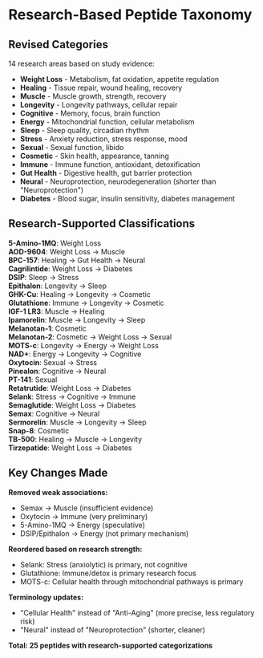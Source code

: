 # Research-Based Peptide Taxonomy

## Revised Categories
14 research areas based on study evidence:
- **Weight Loss** - Metabolism, fat oxidation, appetite regulation
- **Healing** - Tissue repair, wound healing, recovery
- **Muscle** - Muscle growth, strength, recovery
- **Longevity** - Longevity pathways, cellular repair
- **Cognitive** - Memory, focus, brain function
- **Energy** - Mitochondrial function, cellular metabolism
- **Sleep** - Sleep quality, circadian rhythm
- **Stress** - Anxiety reduction, stress response, mood
- **Sexual** - Sexual function, libido
- **Cosmetic** - Skin health, appearance, tanning
- **Immune** - Immune function, antioxidant, detoxification
- **Gut Health** - Digestive health, gut barrier protection
- **Neural** - Neuroprotection, neurodegeneration (shorter than "Neuroprotection")
- **Diabetes** - Blood sugar, insulin sensitivity, diabetes management

## Research-Supported Classifications

**5-Amino-1MQ**: Weight Loss  
**AOD-9604**: Weight Loss → Muscle  
**BPC-157**: Healing → Gut Health → Neural  
**Cagrilintide**: Weight Loss → Diabetes  
**DSIP**: Sleep → Stress  
**Epithalon**: Longevity → Sleep  
**GHK-Cu**: Healing → Longevity → Cosmetic  
**Glutathione**: Immune → Longevity → Cosmetic  
**IGF-1 LR3**: Muscle → Healing  
**Ipamorelin**: Muscle → Longevity → Sleep  
**Melanotan-1**: Cosmetic  
**Melanotan-2**: Cosmetic → Weight Loss → Sexual  
**MOTS-c**: Longevity → Energy → Weight Loss  
**NAD+**: Energy → Longevity → Cognitive  
**Oxytocin**: Sexual → Stress  
**Pinealon**: Cognitive → Neural  
**PT-141**: Sexual  
**Retatrutide**: Weight Loss → Diabetes  
**Selank**: Stress → Cognitive → Immune  
**Semaglutide**: Weight Loss → Diabetes  
**Semax**: Cognitive → Neural  
**Sermorelin**: Muscle → Longevity → Sleep  
**Snap-8**: Cosmetic  
**TB-500**: Healing → Muscle → Longevity  
**Tirzepatide**: Weight Loss → Diabetes  

## Key Changes Made

**Removed weak associations:**
- Semax → Muscle (insufficient evidence)
- Oxytocin → Immune (very preliminary)
- 5-Amino-1MQ → Energy (speculative)
- DSIP/Epithalon → Energy (not primary mechanism)

**Reordered based on research strength:**
- Selank: Stress (anxiolytic) is primary, not cognitive
- Glutathione: Immune/detox is primary research focus
- MOTS-c: Cellular health through mitochondrial pathways is primary

**Terminology updates:**
- "Cellular Health" instead of "Anti-Aging" (more precise, less regulatory risk)
- "Neural" instead of "Neuroprotection" (shorter, cleaner)

**Total: 25 peptides with research-supported categorizations**